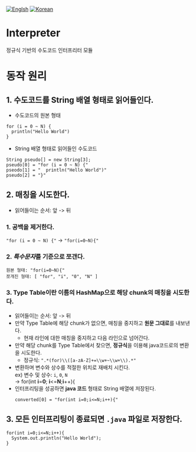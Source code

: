 [![Englsh](https://img.shields.io/badge/language-English-orange.svg)](README.md) [![Korean](https://img.shields.io/badge/language-Korean-blue.svg)](README_KR.md)

# Interpreter
정규식 기반의 수도코드 인터프리터 모듈

# 동작 원리
## 1. 수도코드를 String 배열 형태로 읽어들인다.
* 수도코드의 원본 형태
````
for (i = 0 ~ N) {
  println("Hello World")
}
````
* String 배열 형태로 읽어들인 수도코드
````
String pseudo[] = new String[3];
pseudo[0] = "for (i = 0 ~ N) {"
pseodo[1] = "  println("Hello World")"
pseudo[2] = "}"
````
## 2. 매칭을 시도한다.
* 읽어들이는 순서: 앞 -> 뒤
### 1. 공백을 제거한다.
`"for (i = 0 ~ N) {"` -> `"for(i=0~N){"`
### 2. <i>특수문자</i>를 기준으로 쪼갠다.
````
원본 형태: "for(i=0~N){"
쪼개진 형태: [ "for", "i", "0", "N" ]
````
### 3. Type Table이란 이름의 HashMap으로 해당 chunk의 매칭을 시도한다.
* 읽어들이는 순서: 앞 -> 뒤 <br>
* 만약 Type Table에 해당 chunk가 없으면, 매칭을 중지하고 **원문 그대로**를 내보낸다.
  * 현재 라인에 대한 매칭을 중지하고 다음 라인으로 넘어간다.
* 만약 해당 chunk를 Type Table에서 찾으면, **정규식**을 이용해 java코드로의 변환을 시도한다.
  * 정규식: `".*(for)\\([a-zA-Z]+=\\w+~\\w+\\).*"`
* 변환하며 변수와 상수를 적절한 위치로 재배치 시킨다. <br>
  ex) 변수 및 상수: `i`, `0`, `N`<br>
  -> for(int **i**=**0**; **i**<=**N**;**i**++){
* 인터프리팅을 성공하면 **java 코드** 형태로 String 배열에 저장된다.
  ````
  converted[0] = "for(int i=0;i<=N;i++){"
  ````
## 3. 모든 인터프리팅이 종료되면 `.java` 파일로 저장한다.
````
for(int i=0;i<=N;i++){
  System.out.println("Hello World");
}
````
